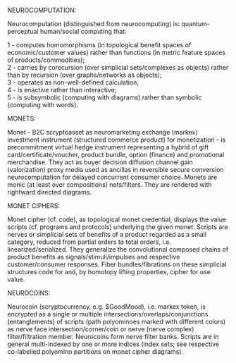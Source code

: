NEUROCOMPUTATION:

Neurocomputation (distinguished from  neurocomputing) is: quantum-perceptual human/social computing that:

1 - computes homomorphisms (in topological benefit spaces of economic/customer values) rather than functions (in metric feature spaces of products/commodities);<br>
2 - carries by corecursion (over simplicial sets/complexes as objects) rather than by recursion (over graphs/networks as objects);<br>
3 - operates as non-well-defined calculation;<br>
4 - is enactive rather than interactive;<br>
5 - is subsymbolic (computing with diagrams) rather than symbolic (computing with words).

MONETS:

Monet - B2C scryptoasset as neuromarketing exchange (markex) investment instrument (structured commerce product) for monetization - is precommitment virtual hedge instrument representing a hybrid of gift card/certificate/voucher, product bundle, option (finance) and promotional merchandise. They act as buyer decision diffusion channel gain (valorization) proxy media used as ancillas in reversible secure conversion neurocomputation for delayed concurrent consumer choice. Monets are monic (at least over compositions) nets/filters. They are rendered with rightward directed diagrams.

MONET CIPHERS:

Monet cipher (cf. code), as topological monet credential, displays the value scripts (cf. programs and protocols) underlying the given monet. Scripts are nerves or simplicial sets of benefits of a product regarded as a small category, reduced from partial orders to total orders, i.e. linearized/serialized. They generalize the convolutional composed chains of product benefits as signals/stimuli/impulses and respective customer/consumer responses. Fiber bundles/fibrations on these simplicial structures code for and, by homotopy lifting properties, cipher for use value.

NEUROCOINS:

Neurocoin (scryptocurrency, e.g. $GoodMood), i.e. markex token, is encrypted as a single or multiple intersections/overlaps/conjunctions (entanglements) of scripts (path polyominoes marked with different colors) as nerve face intersection/corner/coin or nerve (nerve complex) filter/filtration member. Neurocoins form nerve filter banks. Scripts are in general multi-indexed by one or more indices (index sets; see respective co-labelled polyomino partitions on monet cipher diagrams).
